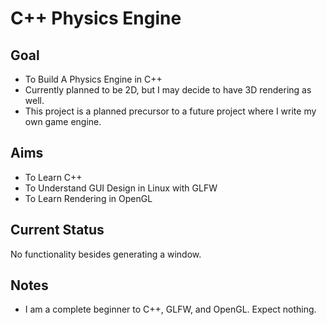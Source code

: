 # C++ Physics Engine

## Goal

* To Build A Physics Engine in C++
* Currently planned to be 2D, but I may decide to have 3D rendering as well.
* This project is a planned precursor to a future project where I write my own game engine.

## Aims

* To Learn C++
* To Understand GUI Design in Linux with GLFW
* To Learn Rendering in OpenGL

## Current Status

No functionality besides generating a window.

## Notes

* I am a complete beginner to C++, GLFW, and OpenGL. Expect nothing.

